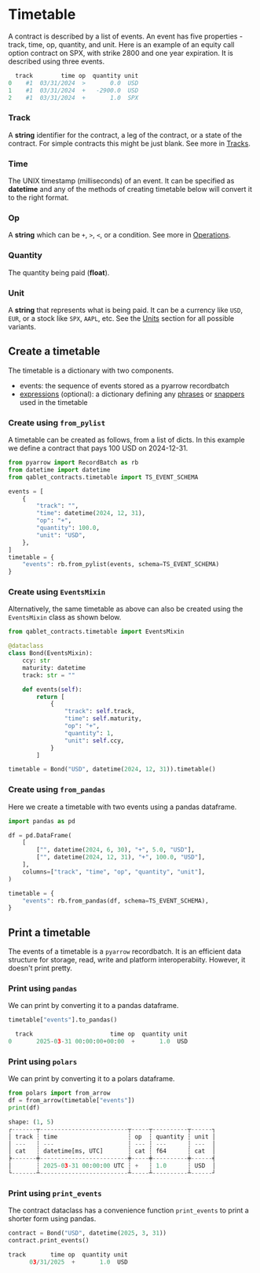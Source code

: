 # Timetable

A contract is described by a list of events. An event has five properties -
 track, time, op, quantity, and unit. Here is an example of an equity call option contract on SPX, with strike 2800 and one year expiration.
It is described using three events.

```py
  track        time op  quantity unit
0    #1  03/31/2024  >       0.0  USD
1    #1  03/31/2024  +   -2900.0  USD
2    #1  03/31/2024  +       1.0  SPX
```


### Track

A **string** identifier for the contract, a leg of the contract, or a state of the contract. For simple contracts this might be just blank. See more in [Tracks](tracks.md).

### Time

The UNIX timestamp (milliseconds) of an event. It can be specified as **datetime** and any of the methods of creating timetable below will convert it to the right format.

### Op

A **string** which can be `+`, `>`, `<`, or a condition. See more in [Operations](operations.md).

### Quantity

The quantity being paid (**float**).

### Unit

A **string** that represents what is being paid. It can be a currency like `USD`, `EUR`, or
a stock like `SPX`, `AAPL`, etc. See the [Units](units.md) section for all possible variants.


## Create a timetable
The timetable is a dictionary with two components.

- events: the sequence of events stored as a pyarrow recordbatch
- [expressions](expressions.md) (optional): a dictionary defining any [phrases](phrase.md) or [snappers](snapper.md) used in the timetable

### Create using `from_pylist`

A timetable can be created as follows, from a list of dicts.
In this example we define a contract that pays 100 USD on 2024-12-31.

```py
from pyarrow import RecordBatch as rb
from datetime import datetime
from qablet_contracts.timetable import TS_EVENT_SCHEMA

events = [
    {
        "track": "",
        "time": datetime(2024, 12, 31),
        "op": "+",
        "quantity": 100.0,
        "unit": "USD",
    },
]
timetable = {
    "events": rb.from_pylist(events, schema=TS_EVENT_SCHEMA)
}
```

### Create using `EventsMixin`
Alternatively, the same timetable as above can also be created using the `EventsMixin` class as shown below.

```py
from qablet_contracts.timetable import EventsMixin

@dataclass
class Bond(EventsMixin):
    ccy: str
    maturity: datetime
    track: str = ""

    def events(self):
        return [
            {
                "track": self.track,
                "time": self.maturity,
                "op": "+",
                "quantity": 1,
                "unit": self.ccy,
            }
        ]

timetable = Bond("USD", datetime(2024, 12, 31)).timetable()
```

### Create using `from_pandas`
Here we create a timetable with two events using a pandas dataframe.

```py
import pandas as pd

df = pd.DataFrame(
    [
        ["", datetime(2024, 6, 30), "+", 5.0, "USD"],
        ["", datetime(2024, 12, 31), "+", 100.0, "USD"],
    ],
    columns=["track", "time", "op", "quantity", "unit"],
)

timetable = {
    "events": rb.from_pandas(df, schema=TS_EVENT_SCHEMA),
}
```


## Print a timetable

The events of a timetable is a `pyarrow` recordbatch. It is an efficient data structure for storage, read, write and platform interoperabiity. However, it doesn't print pretty.

### Print using `pandas`

We can print by converting it to a pandas dataframe.

```py
timetable["events"].to_pandas()

  track                      time op  quantity unit
0       2025-03-31 00:00:00+00:00  +       1.0  USD
```
### Print using `polars`

We can print by converting it to a polars dataframe.

```py
from polars import from_arrow
df = from_arrow(timetable["events"])
print(df)

shape: (1, 5)
┌-------┬-------------------------┬-----┬----------┬------┐
│ track ┆ time                    ┆ op  ┆ quantity ┆ unit │
│ ---   ┆ ---                     ┆ --- ┆ ---      ┆ ---  │
│ cat   ┆ datetime[ms, UTC]       ┆ cat ┆ f64      ┆ cat  │
╞-------╪-------------------------╪-----╪----------╪------╡
│       ┆ 2025-03-31 00:00:00 UTC ┆ +   ┆ 1.0      ┆ USD  │
└-------┴-------------------------┴-----┴----------┴------┘
```

### Print using `print_events`

The contract dataclass has a convenience function `print_events` to print a shorter form using pandas.

```py
contract = Bond("USD", datetime(2025, 3, 31))
contract.print_events()

track       time op  quantity unit
      03/31/2025  +       1.0  USD
```